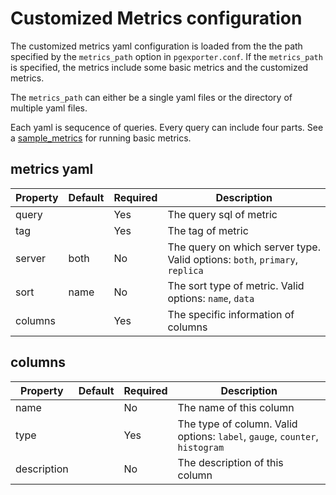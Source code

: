# Customized Metrics configuration

The customized metrics yaml configuration is loaded from the the path specified by the `metrics_path` option in `pgexporter.conf`. If the `metrics_path` is specified, the metrics include some basic metrics and the customized metrics. 

The `metrics_path` can either be a single yaml files or the directory of multiple yaml files.

Each yaml is sequcence of queries. Every query can include four parts. See a [sample_metrics](./etc/postgresql-10.yaml) for running basic metrics.

## metrics yaml
| Property | Default | Required | Description |
|----------|---------|----------|-------------|
| query | | Yes | The query sql of metric |
| tag | | Yes | The tag of metric |
| server  | both | No | The query on which server type. Valid options: `both`, `primary`, `replica` |
| sort | name | No | The sort type of metric. Valid options: `name`, `data` |
| columns | | Yes | The specific information of columns  | 


## columns 
| Property | Default | Required | Description |
|----------|---------|----------|-------------|
| name | | No | The name of this column |
| type | | Yes | The type of column. Valid options: `label`, `gauge`, `counter`, `histogram` |
| description |  | No | The description of this column |
